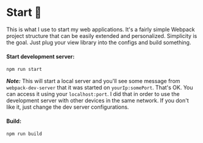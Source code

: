 # Start 🎒
This is what I use to start my web applications. It's a fairly simple Webpack project structure that can be easily extended and personalized. Simplicity is the goal. Just plug your view library into the configs and build something.

#### Start development server:

```bash
npm run start
```

**_Note:_** This will start a local server and you'll see some message from `webpack-dev-server` that it was started on `yourIp:somePort`. That's OK. You can access it using your `localhost:port`. I did that in order to use the development server with other devices in the same network. If you don't like it, just change the dev server configurations.

#### Build:

```bash
npm run build
```